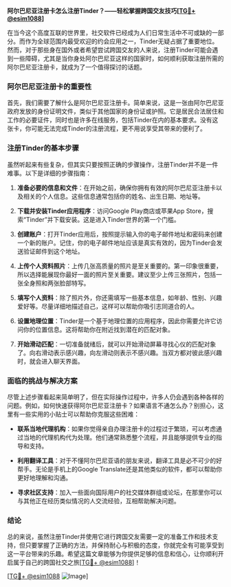 **阿尔巴尼亚注册卡怎么注册Tinder？——轻松掌握跨国交友技巧[[TG💪+ @esim1088](https://t.me/s/esim1088)]**

在当今这个高度互联的世界里，社交软件已经成为人们日常生活中不可或缺的一部分。而作为全球范围内最受欢迎的约会应用之一，Tinder无疑占据了重要地位。然而，对于那些身在国外或者希望尝试跨国交友的人来说，注册Tinder可能会遇到一些障碍，尤其是当你身处阿尔巴尼亚这样的国家时，如何顺利获取注册所需的阿尔巴尼亚注册卡，就成为了一个值得探讨的话题。

### 阿尔巴尼亚注册卡的重要性

首先，我们需要了解什么是阿尔巴尼亚注册卡。简单来说，这是一张由阿尔巴尼亚政府发放的身份证明文件，类似于其他国家的身份证或护照。它是居民合法居住和工作的必要证件，同时也是许多在线服务，包括Tinder在内的基本要求。没有这张卡，你可能无法完成Tinder的注册流程，更不用说享受其带来的便利了。

### 注册Tinder的基本步骤

虽然听起来有些复杂，但其实只要按照正确的步骤操作，注册Tinder并不是一件难事。以下是详细的步骤指南：

1. **准备必要的信息和文件**：在开始之前，确保你拥有有效的阿尔巴尼亚注册卡以及相关的个人信息。这些信息通常包括你的姓名、出生日期、地址等。

2. **下载并安装Tinder应用程序**：访问Google Play商店或苹果App Store，搜索“Tinder”并下载安装。这是进入Tinder世界的第一个门槛。

3. **创建账户**：打开Tinder应用后，按照提示输入你的电子邮件地址和密码来创建一个新的账户。记住，你的电子邮件地址应该是真实有效的，因为Tinder会发送验证邮件到这个地址。

4. **上传个人资料照片**：上传几张高质量的照片是至关重要的。第一印象很重要，所以选择能展现你最好一面的照片至关重要。建议至少上传三张照片，包括一张全身照和两张脸部特写。

5. **填写个人资料**：除了照片外，你还需填写一些基本信息，如年龄、性别、兴趣爱好等。尽量详细地描述自己，这样可以帮助你吸引志同道合的人。

6. **设置地理位置**：Tinder是一个基于地理位置的应用程序，因此你需要允许它访问你的位置信息。这将帮助你在附近找到潜在的匹配对象。

7. **开始滑动匹配**：一切准备就绪后，就可以开始滑动屏幕寻找心仪的匹配对象了。向右滑动表示感兴趣，向左滑动则表示不感兴趣。当双方都对彼此感兴趣时，就会进入聊天界面。

### 面临的挑战与解决方案

尽管上述步骤看起来简单明了，但在实际操作过程中，许多人仍会遇到各种各样的问题。例如，如何快速获得阿尔巴尼亚注册卡？如果语言不通怎么办？别担心，这里有一些实用的小贴士可以帮助你克服这些困难：

- **联系当地代理机构**：如果你觉得亲自办理注册卡的过程过于繁琐，可以考虑通过当地的代理机构代为处理。他们通常熟悉整个流程，并且能够提供专业的指导和支持。
  
- **利用翻译工具**：对于不懂阿尔巴尼亚语的朋友来说，翻译工具是必不可少的好帮手。无论是手机上的Google Translate还是其他类似的软件，都可以帮助你更好地理解和沟通。

- **寻求社区支持**：加入一些面向国际用户的社交媒体群组或论坛，在那里你可以与其他正在经历类似情况的人交流经验，互相帮助解决问题。

### 结论

总的来说，虽然注册Tinder并使用它进行跨国交友需要一定的准备工作和技术支持，但只要掌握了正确的方法，并保持耐心与积极的态度，你就完全有可能享受到这一平台带来的乐趣。希望这篇文章能够为你提供足够的信息和信心，让你顺利开启属于自己的跨国社交之旅[[TG💪+ @esim1088](https://t.me/s/esim1088)]！

[[TG💪+ @esim1088](https://t.me/s/esim1088) ![Image](https://i.postimg.cc/4NQfJmqS/Snipaste-2025-05-13-00-14-12.png)]